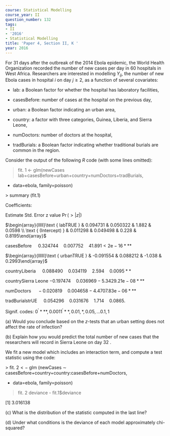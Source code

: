 ```yaml
---
course: Statistical Modelling
course_year: II
question_number: 132
tags:
- II
- '2016'
- Statistical Modelling
title: 'Paper 4, Section II, K '
year: 2016
---
```




For 31 days after the outbreak of the 2014 Ebola epidemic, the World Health Organization recorded the number of new cases per day in 60 hospitals in West Africa. Researchers are interested in modelling $Y_{i j}$, the number of new Ebola cases in hospital $i$ on day $j \geqslant 2$, as a function of several covariates:

- lab: a Boolean factor for whether the hospital has laboratory facilities,

- casesBefore: number of cases at the hospital on the previous day,

- urban: a Boolean factor indicating an urban area,

- country: a factor with three categories, Guinea, Liberia, and Sierra Leone,

- numDoctors: number of doctors at the hospital,

- tradBurials: a Boolean factor indicating whether traditional burials are common in the region.

Consider the output of the following $R$ code (with some lines omitted):

> fit. 1 <- glm(newCases lab+casesBefore+urban+country+numDoctors+tradBurials,

+ data=ebola, family=poisson)

$>$ summary (fit.1)

Coefficients:

Estimate Std. Error z value $\operatorname{Pr}(>|z|)$

$\begin{array}{lllll}\text { labTRUE } & 0.094731 & 0.050322 & 1.882 & 0.0598 \\ \text { (Intercept) } & 0.011298 & 0.049498 & 0.228 & 0.8195\end{array}$

casesBefore $\quad 0.324744 \quad 0.007752 \quad 41.891<2 \mathrm{e}-16 * * *$

$\begin{array}{llllll}\text { urbanTRUE } & -0.091554 & 0.088212 & -1.038 & 0.2993\end{array}$

countryLiberia $\quad 0.088490 \quad 0.034119 \quad 2.594 \quad 0.0095 * *$

countrySierra Leone $-0.197474 \quad 0.036969-5.3429 .21 \mathrm{e}-08 * * *$

numDoctors $\quad-0.020819 \quad 0.004658-4.4707 .83 \mathrm{e}-06 * * *$

tradBurialstrUE $\quad 0.054296 \quad 0.031676 \quad 1.714 \quad 0.0865 .$

Signif. codes: $0{ }^{\prime} * * *, 0.0011^{\prime} * *, 0.01, *, 0.05, \ldots 0.1,1$

(a) Would you conclude based on the $z$-tests that an urban setting does not affect the rate of infection?

(b) Explain how you would predict the total number of new cases that the researchers will record in Sierra Leone on day 32 .

We fit a new model which includes an interaction term, and compute a test statistic using the code:

$>$ fit. $2<-$ glm (newCases $\sim$ casesBefore+country+country:casesBefore+numDoctors,

+ data=ebola, family=poisson)

> fit. 2 deviance - fit.1\$deviance

[1] $3.016138$

(c) What is the distribution of the statistic computed in the last line?

(d) Under what conditions is the deviance of each model approximately chi-squared?